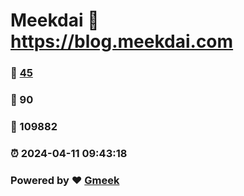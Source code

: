 # Meekdai :link: https://blog.meekdai.com 
### :page_facing_up: [45](https://blog.meekdai.com/tag.html) 
### :speech_balloon: 90 
### :hibiscus: 109882 
### :alarm_clock: 2024-04-11 09:43:18 
### Powered by :heart: [Gmeek](https://github.com/Meekdai/Gmeek)
